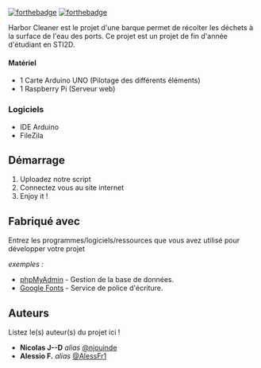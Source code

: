 [![forthebadge](http://forthebadge.com/images/badges/built-with-love.svg)](http://forthebadge.com)  [![forthebadge](http://forthebadge.com/images/badges/powered-by-electricity.svg)](http://forthebadge.com)

Harbor Cleaner est le projet d'une barque permet de récolter les déchets à la surface de l'eau des ports. Ce projet est un projet de fin d'année d'étudiant en STI2D.

#### Matériel
- 1 Carte Arduino UNO (Pilotage des différents éléments)
- 1 Raspberry Pi (Serveur web)
### Logiciels
- IDE Arduino
- FileZila

## Démarrage

1. Uploadez notre script
2. Connectez vous au site internet
3. Enjoy it !

## Fabriqué avec

Entrez les programmes/logiciels/ressources que vous avez utilisé pour développer votre projet

_exemples :_
* [phpMyAdmin](https://www.phpmyadmin.net/) - Gestion de la base de données.
* [Google Fonts](https://fonts.google.com/) - Service de police d'écriture.


## Auteurs
Listez le(s) auteur(s) du projet ici !
* **Nicolas J--D** _alias_ [@njouinde](https://github.com/njouinde)
* **Alessio F.** _alias_ [@AlessFr1](https://github.com/AlessFr1)
